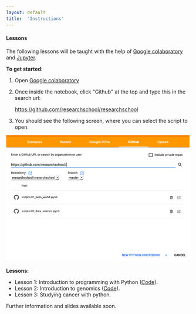 ```yaml
---
layout: default
title:  'Instructions'
---
```

#### Lessons

The following lessons will be taught with the help of [Google colaboratory][1] and [Jupyter][2]. 

**To get started:**
1. Open [Google colaboratory][1]
2. Once inside the notebook, click "Github" at the top and type this in the search url: 
    
    https://github.com/researchschool/researchschool

3. You should see the following screen, where you can select the script to open.

<img src="img/colab.png" width="500">

**Lessons:**

- Lesson 1: Introduction to programming with Python  ([Code][3]).
- Lesson 2: Introduction to genomics ([Code][4]).
- Lesson 3: Studying cancer with python.

Further information and slides available soon.

[1]: https://colab.research.google.com/
[2]: https://jupyter.org/
[3]: https://github.com/researchschool/researchschool/blob/master/scripts/01_hello_world.ipynb
[4]: https://github.com/researchschool/researchschool/blob/master/scripts/02_data_science.ipynb